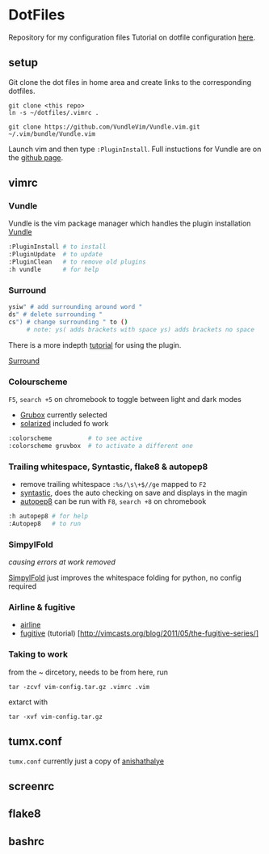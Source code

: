 # DotFiles
Repository for my configuration files
Tutorial on dotfile configuration [here](https://missing.csail.mit.edu/2020/command-line/).

## setup
Git clone the dot files in home area and create links to the corresponding dotfiles.
```
git clone <this repo>
ln -s ~/dotfiles/.vimrc .

git clone https://github.com/VundleVim/Vundle.vim.git ~/.vim/bundle/Vundle.vim
```

Launch vim and then type `:PluginInstall`. Full instuctions for Vundle are on the [github page](https://github.com/VundleVim/Vundle.vim#quick-start).

## vimrc
### Vundle
Vundle is the vim package manager which handles the plugin installation
[Vundle](https://github.com/VundleVim/Vundle.vim)
```bash
:PluginInstall # to install
:PluginUpdate  # to update
:PluginClean   # to remove old plugins
:h vundle      # for help
```

### Surround

```bash
ysiw" # add surrounding around word "
ds" # delete surrounding "
cs") # change surrounding " to ()
     # note: ys( adds brackets with space ys) adds brackets no space
```

There is a more indepth [tutorial](http://www.futurile.net/2016/03/19/vim-surround-plugin-tutorial/) for using the plugin.

[Surround](https://github.com/tpope/vim-surround)

### Colourscheme
`F5`, `search +5` on chromebook to toggle between light and dark modes
* [Grubox](https://github.com/morhetz/gruvbox) currently selected
* [solarized](https://github.com/altercation/vim-colors-solarized) included fo work
```bash
:colorscheme          # to see active
:colorscheme gruvbox  # to activate a different one
```

### Trailing whitespace, Syntastic, flake8 & autopep8
* remove trailing whitespace `:%s/\s\+$//ge` mapped to `F2`
* [syntastic](https://github.com/vim-syntastic/syntastic), does the auto checking on save and displays in the magin
* [autopep8](https://github.com/tell-k/vim-autopep8) can be run with `F8`, `search +8` on chromebook
```bash
:h autopep8 # for help
:Autopep8   # to run
```

### SimpylFold
*causing errors at work removed*

[SimpylFold](https://github.com/tmhedberg/SimpylFold) just improves the whitespace folding for python, no config required

### Airline & fugitive
* [airline](https://github.com/vim-airline/vim-airline)
* [fugitive](https://github.com/tpope/vim-fugitive) (tutorial) [http://vimcasts.org/blog/2011/05/the-fugitive-series/]

### Taking to work
from the ~ dircetory, needs to be from here, run 

`tar -zcvf vim-config.tar.gz .vimrc .vim`

extarct with

`tar -xvf vim-config.tar.gz`

## tumx.conf

`tumx.conf` currently just a copy of [anishathalye](https://github.com/anishathalye/dotfiles/blob/master/tmux.conf)

## screenrc

## flake8

## bashrc
